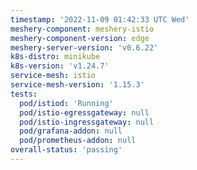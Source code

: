 ```yaml
---
timestamp: '2022-11-09 01:42:33 UTC Wed'
meshery-component: meshery-istio
meshery-component-version: edge
meshery-server-version: 'v0.6.22'
k8s-distro: minikube
k8s-version: 'v1.24.7'
service-mesh: istio
service-mesh-version: '1.15.3'
tests:
  pod/istiod: 'Running'
  pod/istio-egressgateway: null
  pod/istio-ingressgateway: null
  pod/grafana-addon: null
  pod/prometheus-addon: null
overall-status: 'passing'
---
```

